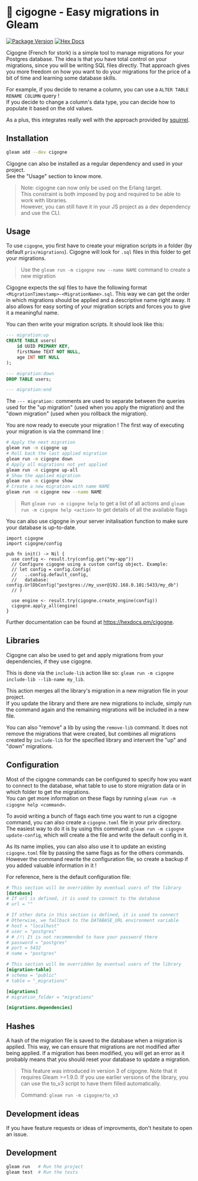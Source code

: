 # 🪽 cigogne - Easy migrations in Gleam

[![Package Version](https://img.shields.io/hexpm/v/cigogne)](https://hex.pm/packages/cigogne)
[![Hex Docs](https://img.shields.io/badge/hex-docs-ffaff3)](https://hexdocs.pm/cigogne/)

Cigogne (French for stork) is a simple tool to manage migrations for your Postgres database.
The idea is that you have total control on your migrations, since you will be writing SQL files directly.
That approach gives you more freedom on how you want to do your migrations for the price of a bit of time and learning some database skills.

For example, if you decide to rename a column, you can use a `ALTER TABLE RENAME COLUMN` query !  
If you decide to change a column's data type, you can decide how to populate it based on the old values.

As a plus, this integrates really well with the approach provided by [squirrel](https://hexdocs.pm/squirrel/).

## Installation

```sh
gleam add --dev cigogne
```

Cigogne can also be installed as a regular dependency and used in your project.  
See the "Usage" section to know more.

> Note: cigogne can now only be used on the Erlang target.  
> This constraint is both imposed by pog and required to be able to work with libraries.  
> However, you can still have it in your JS project as a dev dependency and use the CLI.

## Usage

To use `cigogne`, you first have to create your migration scripts in a folder (by default `priv/migrations`).
Cigogne will look for `.sql` files in this folder to get your migrations.

> Use the `gleam run -m cigogne new --name NAME` command to create a new migration

Cigogne expects the sql files to have the following format `<MigrationTimestamp>-<MigrationName>.sql`. This way we
can get the order in which migrations should be applied and a descriptive name right away. It also
allows for easy sorting of your migration scripts and forces you to give it a meaningful name.

You can then write your migration scripts. It should look like this:

```sql
--- migration:up
CREATE TABLE users(
    id UUID PRIMARY KEY,
    firstName TEXT NOT NULL,
    age INT NOT NULL
);

--- migration:down
DROP TABLE users;

--- migration:end
```

The `--- migration:` comments are used to separate between the queries used for the "up migration" (used when you apply the migration)
and the "down migration" (used when you rollback the migration).

You are now ready to execute your migration ! The first way of executing your migration is via the command line :

```sh
# Apply the next migration
gleam run -m cigogne up
# Roll back the last applied migration
gleam run -m cigogne down
# Apply all migrations not yet applied
gleam run -m cigogne up-all
# Show the applied migration
gleam run -m cigogne show
# Create a new migration with name NAME
gleam run -m cigogne new --name NAME
```

> Run `gleam run -m cigogne help` to get a list of all actions and `gleam run -m cigogne help <action>` to get details of all the available flags

You can also use cigogne in your server initalisation function to make sure your database is up-to-date.

```gleam
import cigogne
import cigogne/config

pub fn init() -> Nil {
  use config <- result.try(config.get("my-app"))
  // Configure cigogne using a custom config object. Example:
  // let config = config.Config(
  //   ..config.default_config,
  //   database: config.UrlDbConfig("postgres://my_user@192.168.0.101:5433/my_db")
  // )

  use engine <- result.try(cigogne.create_engine(config))
  cigogne.apply_all(engine)
}
```

Further documentation can be found at <https://hexdocs.pm/cigogne>.

## Libraries

Cigogne can also be used to get and apply migrations from your dependencies, if they use cigogne.

This is done via the `include-lib` action like so: `gleam run -m cigogne include-lib --lib-name my_lib`.

This action merges all the library's migration in a new migration file in your project.  
If you update the library and there are new migrations to include, simply run the command again and the remaining migrations will be included in a new file.

You can also "remove" a lib by using the `remove-lib` command. It does not remove the migrations that were created, but
combines all migrations created by `include-lib` for the specified library and intervert the "up" and "down" migrations.

## Configuration

Most of the cigogne commands can be configured to specify how you want to connect to the database, what table to use to store migration data or in which folder to get the migrations.  
You can get more information on these flags by running `gleam run -m cigogne help <command>`.

To avoid writing a bunch of flags each time you want to run a cigogne command, you can also create a `cigogne.toml` file in your priv directory.  
The easiest way to do it is by using this command: `gleam run -m cigogne update-config`, which will create a the file and write the default config in it.

As its name implies, you can also also use it to update an existing `cigogne.toml` file by passing the same flags as for the others commands.  
However the command rewrite the configuration file, so create a backup if you added valuable information in it !

For reference, here is the default configuration file:

```toml
# This section will be overridden by eventual users of the library
[database]
# If url is defined, it is used to connect to the database
# url = ""

# If other data in this section is defined, it is used to connect
# Otherwise, we fallback to the DATABASE_URL environment variable
# host = "localhost"
# user = "postgres"
# # /!\ It is not recommended to have your password there
# password = "postgres"
# port = 5432
# name = "postgres"

# This section will be overridden by eventual users of the library
[migration-table]
# schema = "public"
# table = "_migrations"

[migrations]
# migration_folder = "migrations"

[migrations.dependencies]
```

## Hashes

A hash of the migration file is saved to the database when a migration is applied. This way, we can ensure that migrations are not modified after being applied.
If a migration has been modified, you will get an error as it probably means that you should reset your database to update a migration.

> This feature was introduced in version 3 of cigogne.
> Note that it requires Gleam >=1.9.0.
> If you use earlier versions of the library, you can use the to_v3 script to have them filled automatically.
>
> Command: `gleam run -m cigogne/to_v3`

## Development ideas

If you have feature requests or ideas of improvments, don't hesitate to open an issue.

## Development

```sh
gleam run   # Run the project
gleam test  # Run the tests
```

